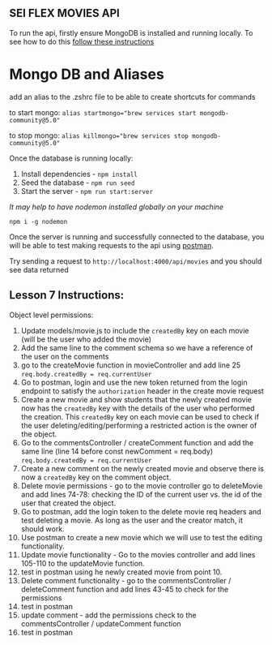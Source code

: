 ## SEI FLEX MOVIES API

To run the api, firstly ensure MongoDB is installed and running locally. To see how to do this [follow these instructions]('https://docs.mongodb.com/manual/installation/')

# Mongo DB and Aliases

add an alias to the .zshrc file to be able to create shortcuts for commands

to start mongo: `alias startmongo="brew services start mongodb-community@5.0"`

to stop mongo: `alias killmongo="brew services stop mongodb-community@5.0"`

Once the database is running locally:

1. Install dependencies - `npm install`
2. Seed the database - `npm run seed`
3. Start the server - `npm run start:server`

<em>It may help to have nodemon installed globally on your machine</em>

`npm i -g nodemon`

Once the server is running and successfully connected to the database, you will be able to test making requests to the api using [postman]('https://www.postman.com/downloads/).

Try sending a request to `http://localhost:4000/api/movies` and you should see data returned

## Lesson 7 Instructions:

Object level permissions:

1. Update models/movie.js to include the `createdBy` key on each movie (will be the user who added the movie)
2. Add the same line to the comment schema so we have a reference of the user on the comments
3. go to the createMovie function in movieController and add line 25 `req.body.createdBy = req.currentUser`
4. Go to postman, login and use the new token returned from the login endpoint to satisfy the `authorization` header in the create movie request
5. Create a new movie and show students that the newly created movie now has the `createdBy` key with the details of the user who performed the creation. This `createdBy` key on each movie can be used to check if the user deleting/editing/performing a restricted action is the owner of the object.
6. Go to the commentsController / createComment function and add the same line (line 14 before const newComment = req.body) `req.body.createdBy = req.currentUser`
7. Create a new comment on the newly created movie and observe there is now a `createdBy` key on the comment object.
8. Delete movie permissions - go to the movie controller go to deleteMovie and add lines 74-78: checking the ID of the current user vs. the id of the user that created the object.
9. Go to postman, add the login token to the delete movie req headers and test deleting a movie. As long as the user and the creator match, it should work.
10. Use postman to create a new movie which we will use to test the editing functionality.
11. Update movie functionality - Go to the movies controller and add lines 105-110 to the updateMovie function.
12. test in postman using he newly created movie from point 10.
13. Delete comment functionality - go to the commentsController / deleteComment function and add lines 43-45 to check for the permissions
14. test in postman
15. update comment - add the permissions check to the commentsController / updateComment function
16. test in postman
